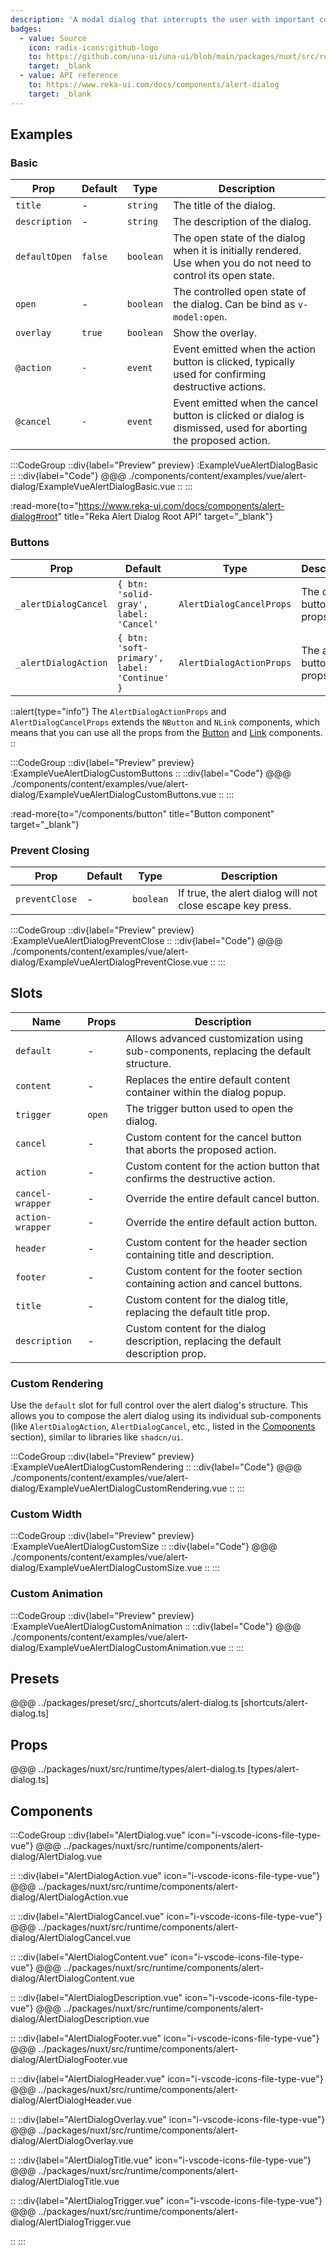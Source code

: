 ```yaml
---
description: 'A modal dialog that interrupts the user with important content and expects a response.'
badges:
  - value: Source
    icon: radix-icons:github-logo
    to: https://github.com/una-ui/una-ui/blob/main/packages/nuxt/src/runtime/components/alert-dialog/AlertDialog.vue
    target: _blank
  - value: API reference
    to: https://www.reka-ui.com/docs/components/alert-dialog
    target: _blank
---
```


## Examples

### Basic

| Prop          | Default | Type      | Description                                                                                                     |
| ------------- | ------- | --------- | --------------------------------------------------------------------------------------------------------------- |
| `title`       | -       | `string`  | The title of the dialog.                                                                                        |
| `description` | -       | `string`  | The description of the dialog.                                                                                  |
| `defaultOpen` | `false` | `boolean` | The open state of the dialog when it is initially rendered. Use when you do not need to control its open state. |
| `open`        | -       | `boolean` | The controlled open state of the dialog. Can be bind as `v-model:open`.                                         |
| `overlay`     | `true`  | `boolean` | Show the overlay.                                                                                               |
| `@action`     | `-`     | `event`   | Event emitted when the action button is clicked, typically used for confirming destructive actions.             |
| `@cancel`     | `-`     | `event`   | Event emitted when the cancel button is clicked or dialog is dismissed, used for aborting the proposed action.  |

:::CodeGroup
::div{label="Preview" preview}
:ExampleVueAlertDialogBasic
::
::div{label="Code"}
@@@ ./components/content/examples/vue/alert-dialog/ExampleVueAlertDialogBasic.vue
::
:::

:read-more{to="https://www.reka-ui.com/docs/components/alert-dialog#root" title="Reka Alert Dialog Root API" target="_blank"}

### Buttons

| Prop                 | Default                                      | Type                     | Description              |
| -------------------- | -------------------------------------------- | ------------------------ | ------------------------ |
| `_alertDialogCancel` | `{ btn: 'solid-gray', label: 'Cancel'`       | `AlertDialogCancelProps` | The cancel button props. |
| `_alertDialogAction` | `{ btn: 'soft-primary', label: 'Continue' }` | `AlertDialogActionProps` | The action button props. |

::alert{type="info"}
The `AlertDialogActionProps` and `AlertDialogCancelProps` extends the `NButton` and `NLink` components, which means that you can use all the props from the [Button](/components/button#props) and [Link](/components/link#props) components.
::

:::CodeGroup
::div{label="Preview" preview}
:ExampleVueAlertDialogCustomButtons
::
::div{label="Code"}
@@@ ./components/content/examples/vue/alert-dialog/ExampleVueAlertDialogCustomButtons.vue
::
:::

:read-more{to="/components/button" title="Button component" target="_blank"}

### Prevent Closing

| Prop           | Default | Type      | Description                                                |
| -------------- | ------- | --------- | ---------------------------------------------------------- |
| `preventClose` | -       | `boolean` | If true, the alert dialog will not close escape key press. |

:::CodeGroup
::div{label="Preview" preview}
:ExampleVueAlertDialogPreventClose
::
::div{label="Code"}
@@@ ./components/content/examples/vue/alert-dialog/ExampleVueAlertDialogPreventClose.vue
::
:::

## Slots

| Name             | Props  | Description                                                                          |
| ---------------- | ------ | ------------------------------------------------------------------------------------ |
| `default`        | -      | Allows advanced customization using sub-components, replacing the default structure. |
| `content`        | -      | Replaces the entire default content container within the dialog popup.               |
| `trigger`        | `open` | The trigger button used to open the dialog.                                          |
| `cancel`         | -      | Custom content for the cancel button that aborts the proposed action.                |
| `action`         | -      | Custom content for the action button that confirms the destructive action.           |
| `cancel-wrapper` | -      | Override the entire default cancel button.                                           |
| `action-wrapper` | -      | Override the entire default action button.                                           |
| `header`         | -      | Custom content for the header section containing title and description.              |
| `footer`         | -      | Custom content for the footer section containing action and cancel buttons.          |
| `title`          | -      | Custom content for the dialog title, replacing the default title prop.               |
| `description`    | -      | Custom content for the dialog description, replacing the default description prop.   |

### Custom Rendering

Use the `default` slot for full control over the alert dialog's structure. This allows you to compose the alert dialog using its individual sub-components (like `AlertDialogAction`, `AlertDialogCancel`, etc., listed in the [Components](#components) section), similar to libraries like `shadcn/ui`.

:::CodeGroup
::div{label="Preview" preview}
:ExampleVueAlertDialogCustomRendering
::
::div{label="Code"}
@@@ ./components/content/examples/vue/alert-dialog/ExampleVueAlertDialogCustomRendering.vue
::
:::

### Custom Width

:::CodeGroup
::div{label="Preview" preview}
:ExampleVueAlertDialogCustomSize
::
::div{label="Code"}
@@@ ./components/content/examples/vue/alert-dialog/ExampleVueAlertDialogCustomSize.vue
::
:::

### Custom Animation

:::CodeGroup
::div{label="Preview" preview}
:ExampleVueAlertDialogCustomAnimation
::
::div{label="Code"}
@@@ ./components/content/examples/vue/alert-dialog/ExampleVueAlertDialogCustomAnimation.vue
::
:::

## Presets

@@@ ../packages/preset/src/_shortcuts/alert-dialog.ts [shortcuts/alert-dialog.ts]

## Props

@@@ ../packages/nuxt/src/runtime/types/alert-dialog.ts [types/alert-dialog.ts]

## Components

:::CodeGroup
::div{label="AlertDialog.vue" icon="i-vscode-icons-file-type-vue"}
@@@ ../packages/nuxt/src/runtime/components/alert-dialog/AlertDialog.vue

::
::div{label="AlertDialogAction.vue" icon="i-vscode-icons-file-type-vue"}
@@@ ../packages/nuxt/src/runtime/components/alert-dialog/AlertDialogAction.vue

::
::div{label="AlertDialogCancel.vue" icon="i-vscode-icons-file-type-vue"}
@@@ ../packages/nuxt/src/runtime/components/alert-dialog/AlertDialogCancel.vue

::
::div{label="AlertDialogContent.vue" icon="i-vscode-icons-file-type-vue"}
@@@ ../packages/nuxt/src/runtime/components/alert-dialog/AlertDialogContent.vue

::
::div{label="AlertDialogDescription.vue" icon="i-vscode-icons-file-type-vue"}
@@@ ../packages/nuxt/src/runtime/components/alert-dialog/AlertDialogDescription.vue

::
::div{label="AlertDialogFooter.vue" icon="i-vscode-icons-file-type-vue"}
@@@ ../packages/nuxt/src/runtime/components/alert-dialog/AlertDialogFooter.vue

::
::div{label="AlertDialogHeader.vue" icon="i-vscode-icons-file-type-vue"}
@@@ ../packages/nuxt/src/runtime/components/alert-dialog/AlertDialogHeader.vue

::
::div{label="AlertDialogOverlay.vue" icon="i-vscode-icons-file-type-vue"}
@@@ ../packages/nuxt/src/runtime/components/alert-dialog/AlertDialogOverlay.vue

::
::div{label="AlertDialogTitle.vue" icon="i-vscode-icons-file-type-vue"}
@@@ ../packages/nuxt/src/runtime/components/alert-dialog/AlertDialogTitle.vue

::
::div{label="AlertDialogTrigger.vue" icon="i-vscode-icons-file-type-vue"}
@@@ ../packages/nuxt/src/runtime/components/alert-dialog/AlertDialogTrigger.vue

::
:::
